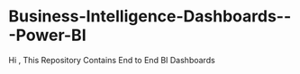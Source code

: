 # Business-Intelligence-Dashboards---Power-BI
Hi , This Repository Contains End to End BI Dashboards 
